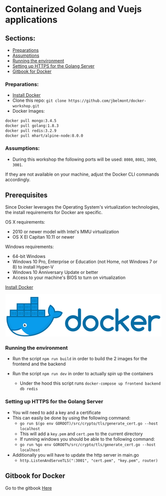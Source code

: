 # Containerized Golang and Vuejs applications

## Sections:

* [Preparations](#preparations)
* [Assumptions](#assumptions)
* [Running the environment](#running-the-environment)
* [Setting up HTTPS for the Golang Server](#setting-up-https-for-the-golang-server)
* [Gitbook for Docker](#gitbook-for-docker)


### Preparations:

* [Install Docker](https://docs.docker.com/engine/installation/)
* Clone this repo: `git clone https://github.com/jbelmont/docker-workshop.git`
* Docker Images:

```
docker pull mongo:3.4.5
docker pull golang:1.8.3
docker pull redis:3.2.9
docker pull mhart/alpine-node:8.0.0
```

### Assumptions:

* During this workshop the following ports will be used: `8080`, `8081`, `3000`, `3001`.

If they are not available on your machine, adjust the Docker CLI commands accordingly.

Prerequisites
-------------

Since Docker leverages the Operating System's virtualization technologies, the install requirements for Docker are specific.

OS X requirements:

- 2010 or newer model with Intel's MMU virtualization
- OS X El Capitan 10.11 or newer

Windows requirements:

- 64-bit Windows
- Windows 10 Pro, Enterprise or Education (not Home, not Windows 7 or 8) to install Hyper-V
- Windows 10 Anniversary Update or better
- Access to your machine's BIOS to turn on virtualization

[Install Docker](https://docs.docker.com/engine/installation/)

![Docker Logo](images/docker.png)

### Running the environment

* Run the script `npm run build` in order to build the 2 images for the frontend and the backend

* Run the script `npm run dev` in order to actually spin up the containers
    * Under the hood this script runs `docker-compose up frontend backend db redis`

### Setting up HTTPS for the Golang Server

* You will need to add a key and a certificate
* This can easily be done by using the following command:
    * `go run $(go env GOROOT)/src/crypto/tls/generate_cert.go --host localhost`
    * This will add a `key.pem` and `cert.pem` to the current directory
    * If running windows you should be able to the following command:
    * `go run %go env GOROOT%/src/crypto/tls/generate_cert.go --host localhost`
* Additionally you will have to update the http server in main.go
    * `http.ListenAndServeTLS(":3001", "cert.pem", "key.pem", router)`

## Gitbook for Docker

Go to the gitbook [Here](https://jbelmont.github.io/docker-workshop/)
